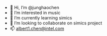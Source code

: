 - 👋 Hi, I’m @junghaochen
- 👀 I’m interested in music
- 🌱 I’m currently learning simics
- 💞️ I’m looking to collaborate on simics project
- 📫 albert1.chen@intel.com

<!---
junghaochen/junghaochen is a ✨ special ✨ repository because its `README.md` (this file) appears on your GitHub profile.
You can click the Preview link to take a look at your changes.
--->
